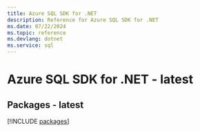 ```yaml
---
title: Azure SQL SDK for .NET
description: Reference for Azure SQL SDK for .NET
ms.date: 07/22/2024
ms.topic: reference
ms.devlang: dotnet
ms.service: sql
---
```

# Azure SQL SDK for .NET - latest
## Packages - latest
[!INCLUDE [packages](sql-index.md)]